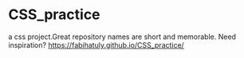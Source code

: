 # CSS_practice
a css project.Great repository names are short and memorable. Need inspiration?
https://fabihatuly.github.io/CSS_practice/
